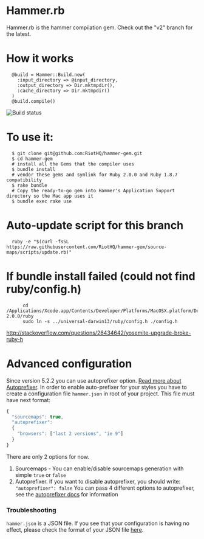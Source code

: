# Hammer.rb

Hammer.rb is the hammer compilation gem. Check out the "v2" branch for the latest.

# How it works

      @build = Hammer::Build.new(
        :input_directory => @input_directory,
        :output_directory => Dir.mktmpdir(),
        :cache_directory => Dir.mktmpdir()
      )
      @build.compile()

![Build status](https://travis-ci.org/RiotHQ/hammer-gem.svg?branch=v2)

# To use it:

      $ git clone git@github.com:RiotHQ/hammer-gem.git
      $ cd hammer-gem
      # install all the Gems that the compiler uses
      $ bundle install
      # vendor these gems and symlink for Ruby 2.0.0 and Ruby 1.8.7 compatibility
      $ rake bundle
      # Copy the ready-to-go gem into Hammer's Application Support directory so the Mac app uses it
      $ bundle exec rake use

# Auto-update script for this branch

      ruby -e "$(curl -fsSL https://raw.githubusercontent.com/RiotHQ/hammer-gem/source-maps/scripts/update.rb)"

# If bundle install failed (could not find ruby/config.h)

```
      cd /Applications/Xcode.app/Contents/Developer/Platforms/MacOSX.platform/Developer/SDKs/MacOSX10.9.sdk/System/Library/Frameworks/Ruby.framework/Versions/2.0/usr/include/ruby-2.0.0/ruby
      sudo ln -s ../universal-darwin13/ruby/config.h ./config.h
```
http://stackoverflow.com/questions/26434642/yosemite-upgrade-broke-ruby-h

# Advanced configuration
Since version 5.2.2 you can use autoprefixer option. [Read more about Autoprefixer](https://github.com/postcss/autoprefixer). In order to enable auto-prefixer for your styles you have to create a configuration file `hammer.json` in root of your project. This file must have next format:
```js
{
  "sourcemaps": true,
  "autoprefixer":
  {
    "browsers": ["last 2 versions", "ie 9"]
  }
}
```
There are only 2 options for now. 

1. Sourcemaps - You can enable/disable sourcemaps generation with simple `true` or `false` 
2. Autoprefixer. If you want to disable autoprefixer, you should write: `"autoprefixer": false`
You can pass 4 different options to autoprefixer, see the [autoprefixer docs](https://github.com/postcss/autoprefixer#options) for information

### Troubleshooting
`hammer.json` is a JSON file. If you see that your configuration is having no effect, please check the format of your JSON file [here](http://jsonlint.com/).
